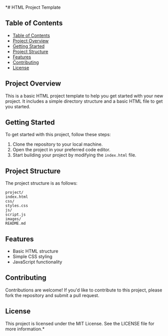 *# HTML Project Template

## Table of Contents

- [Table of Contents](#table-of-contents)
- [Project Overview](#project-overview)
- [Getting Started](#getting-started)
- [Project Structure](#project-structure)
- [Features](#features)
- [Contributing](#contributing)
- [License](#license)

## Project Overview

This is a basic HTML project template to help you get started with your new project. It includes a simple directory structure and a basic HTML file to get you started.

## Getting Started

To get started with this project, follow these steps:

1. Clone the repository to your local machine.
2. Open the project in your preferred code editor.
3. Start building your project by modifying the `index.html` file.

## Project Structure

The project structure is as follows:

```
project/
index.html
css/
styles.css
js/
script.js
images/
README.md
```

## Features

* Basic HTML structure
* Simple CSS styling
* JavaScript functionality

## Contributing

Contributions are welcome! If you'd like to contribute to this project, please fork the repository and submit a pull request.

## License

This project is licensed under the MIT License. See the LICENSE file for more information.*